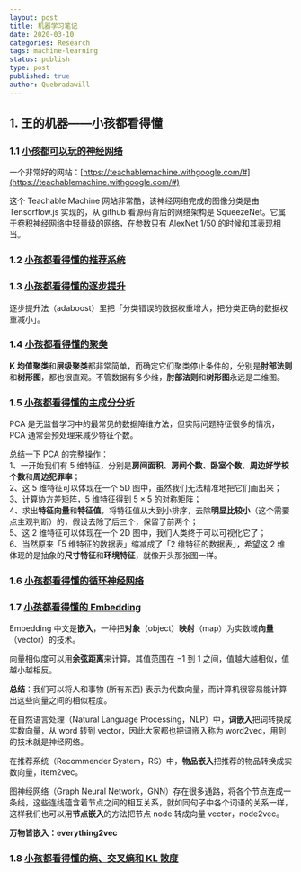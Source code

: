 ```yaml
---
layout: post
title: 机器学习笔记
date: 2020-03-10
categories: Research
tags: machine-learning
status: publish
type: post
published: true
author: Quebradawill
---
```


## 1. 王的机器——小孩都看得懂

### 1.1 [小孩都可以玩的神经网络](https://mp.weixin.qq.com/s?__biz=MzIzMjY0MjE1MA==&mid=2247487666&idx=1&sn=48e85270ba3d6c396aa63ee3fd15986d&chksm=e89093bbdfe71aad8352f68cd4fa56fc81a1c3dfcf7dddf38ed485b17ef77c78abea3769ebad&scene=21#wechat_redirect)

一个非常好的网站：[https://teachablemachine.withgoogle.com/#](https://teachablemachine.withgoogle.com/#)

这个 Teachable Machine 网站非常酷，该神经网络完成的图像分类是由 Tensorflow.js 实现的，从 github 看源码背后的网络架构是 SqueezeNet。它属于卷积神经网络中轻量级的网络，在参数只有 AlexNet 1/50 的时候和其表现相当。

### 1.2 [小孩都看得懂的推荐系统](https://mp.weixin.qq.com/s?__biz=MzIzMjY0MjE1MA==&mid=2247487991&idx=1&sn=3ce1bc46dec7edd92fa1a7a45b82c7ae&chksm=e89092fedfe71be85a28bc9a887199af6a899c4309bf6edd56de9d66fd527a41c1f045b629b1&scene=21#wechat_redirect)

### 1.3 [小孩都看得懂的逐步提升](https://mp.weixin.qq.com/s?__biz=MzIzMjY0MjE1MA==&mid=2247488151&idx=1&sn=ec98916b6dedd5df6360e1fc1838984c&chksm=e890919edfe7188850ae0ec1b5cdd5611551dfd7b78b8a3afc0a2e4b8101a7f2c889576c4af6&scene=126&sessionid=1583762096&key=bca082e537533061aedfe3b237c612944f8c73c2a359b26166c88e84906d97911344aa4ea0f2ac5e1b49d88469b0e76137fa92d1f89064d81d31c00287ba9c5fe8eba72c7ba7a57bfbaf38d1947d1157&ascene=1&uin=MjQwMDA2NDE0Mw%3D%3D&devicetype=Windows+10&version=62080079&lang=en&exportkey=AY6sZb0CY6ndd6c20vZ7sNM%3D&pass_ticket=sF2QUN0lpuQP3Ov7rnxpUj5mY1AvrDoOEcJXeRgDwyNGd4NkDR9NMQotsQeJCRVl)

逐步提升法（adaboost）里把「分类错误的数据权重增大，把分类正确的数据权重减小」。

### 1.4 [小孩都看得懂的聚类](https://mp.weixin.qq.com/s?__biz=MzIzMjY0MjE1MA==&mid=2247488214&idx=1&sn=4875b8ab2dc72a4d89b0586f558fe659&chksm=e89091dfdfe718c9d6ed90631d99ed896e9356fb2cf07cb1b4f53215a327ab6f60be6a78a93e&scene=126&sessionid=1583762096&key=6e52129ce3f67088eb69a65c37adf21c032247871de29edb2bcd2cfe85f121deddec21a2ec46adff34b694c3e4475449e55dd3193bc6cc78eced5ee3f2505904bdb29f2bc27036d4df713d666188229e&ascene=1&uin=MjQwMDA2NDE0Mw%3D%3D&devicetype=Windows+10&version=62080079&lang=en&exportkey=AfVh86PoUwHP7fkvtBg3%2BNs%3D&pass_ticket=sF2QUN0lpuQP3Ov7rnxpUj5mY1AvrDoOEcJXeRgDwyNGd4NkDR9NMQotsQeJCRVl)

**K 均值聚类**和**层级聚类**都非常简单，而确定它们聚类停止条件的，分别是**肘部法则**和**树形图**，都也很直观。不管数据有多少维，**肘部法则**和**树形图**永远是二维图。

### 1.5 [小孩都看得懂的主成分分析](https://mp.weixin.qq.com/s?__biz=MzIzMjY0MjE1MA==&mid=2247488234&idx=1&sn=b99d1248dde7b62ac25716c0aca2e57d&chksm=e89091e3dfe718f5dba0ba21d39aba52d188ab18dfa54c557e710fb5ed64e72aa83d1629d151&scene=126&sessionid=1583762096&key=bca082e5375330612c38cde48c7b74768075f4f6b1648a0f336efecbc227d7f92a69ce9c2d27edc4a41f857de78834110908418564489092ac366cdea9b760f32a6b5a6f9366ad25296fdf7ff6a2ca02&ascene=1&uin=MjQwMDA2NDE0Mw%3D%3D&devicetype=Windows+10&version=62080079&lang=en&exportkey=AczGGxM%2F3nqcZb%2FMeV6vAhE%3D&pass_ticket=sF2QUN0lpuQP3Ov7rnxpUj5mY1AvrDoOEcJXeRgDwyNGd4NkDR9NMQotsQeJCRVl)

PCA 是无监督学习中的最常见的数据降维方法，但实际问题特征很多的情况，PCA 通常会预处理来减少特征个数。

总结一下 PCA 的完整操作：<br>1、一开始我们有 5 维特征，分别是**房间面积**、**房间个数**、**卧室个数**、**周边好学校个数**和**周边犯罪率**；<br>2、这 5 维特征可以体现在一个 5D 图中，虽然我们无法精准地把它们画出来；<br>3、计算协方差矩阵，5 维特征得到 $5 \times 5$ 的对称矩阵；<br>4、求出**特征向量**和**特征值**，将特征值从大到小排序，去除**明显比较小**（这个需要点主观判断）的，假设去除了后三个，保留了前两个；<br>5、这 2 维特征可以体现在一个 2D 图中，我们人类终于可以可视化它了；<br>6、当然原来「5 维特征的数据表」缩减成了「2 维特征的数据表」，希望这 2 维体现的是抽象的**尺寸特征**和**环境特征**，就像开头那张图一样。

### 1.6 [小孩都看得懂的循环神经网络](https://mp.weixin.qq.com/s?__biz=MzIzMjY0MjE1MA==&mid=2247488290&idx=1&sn=427aee1a0afaf4c4f34b6d451de8bd3d&chksm=e890902bdfe7193d612a6c6516ad4c5ebae2936bf9428fa46edcfa631271fbe9a6c2be43d943&scene=126&sessionid=1583762096&key=1eff3ffcd7f0512886c5e33abd93a1cb373e712fdb3e9b5b5d20de091db9d37d32066696b3e8325a367f28c89818b74c345bb7faee970b42ab729cb1724fc7bf995fc8aa02a9d0520946678172f44a86&ascene=1&uin=MjQwMDA2NDE0Mw%3D%3D&devicetype=Windows+10&version=62080079&lang=en&exportkey=AShGIMkFl3V9SHuREPI%2F5A4%3D&pass_ticket=sF2QUN0lpuQP3Ov7rnxpUj5mY1AvrDoOEcJXeRgDwyNGd4NkDR9NMQotsQeJCRVl)

### 1.7 [小孩都看得懂的 Embedding](https://mp.weixin.qq.com/s?__biz=MzIzMjY0MjE1MA==&mid=2247488377&idx=2&sn=0d1b24802b9dcc363b686f632e0b9195&chksm=e8909070dfe71966451e18c57b586f2da57b5944b5e196f3ee90e96b457e76b4a19f2543a7da&scene=126&sessionid=1583762096&key=1eff3ffcd7f05128549fd441c3abeca8d0cf19e141a252fa10d3563f8a5746915e872e1bafe8de931a41e66f320f72f11bb1c09b731d8f19cff2ffd130bd14f02cf31716532905c70df7a3a8183ee11e&ascene=1&uin=MjQwMDA2NDE0Mw%3D%3D&devicetype=Windows+10&version=62080079&lang=en&exportkey=AXQiOf%2BAusKOP6fYpl0Ra4Q%3D&pass_ticket=sF2QUN0lpuQP3Ov7rnxpUj5mY1AvrDoOEcJXeRgDwyNGd4NkDR9NMQotsQeJCRVl)

Embedding 中文是**嵌入**，一种把**对象**（object）**映射**（map）为实数域**向量**（vector）的技术。

向量相似度可以用**余弦距离**来计算，其值范围在 $-1$ 到 $1$ 之间，值越大越相似，值越小越相反。

**总结**：我们可以将人和事物 (所有东西) 表示为代数向量，而计算机很容易能计算出这些向量之间的相似程度。

在自然语言处理（Natural Language Processing，NLP）中，**词嵌入**把词转换成实数向量，从 word 转到 vector，因此大家都也把词嵌入称为 word2vec，用到的技术就是神经网络。

在推荐系统（Recommender System，RS）中，**物品嵌入**把推荐的物品转换成实数向量，item2vec。

图神经网络（Graph Neural Network，GNN）存在很多通路，将各个节点连成一条线，这些连线蕴含着节点之间的相互关系，就如同句子中各个词语的关系一样，这样我们也可以用**节点嵌入**的方法把节点 node 转成向量 vector，node2vec。

**万物皆嵌入：everything2vec**

### 1.8 [小孩都看得懂的熵、交叉熵和 KL 散度](https://mp.weixin.qq.com/s?__biz=MzIzMjY0MjE1MA==&mid=2247488540&idx=1&sn=5277ba2e927951aad3fa5c442126535c&chksm=e8909715dfe71e035d8b119789f3a925ea96ff4c3168af7e4d75099a8fdaff1df6d437d385f9&scene=126&sessionid=1583762073&key=035b3b5c6d51d99b985d2603ecad25ee165684814c9c78ad16c04fb715e2def595fd87cdcd09b2f32e044739dda88a13f83e8b3048e3644e4630f995554607eb7dac1a9a353e7b45f4f1928f9b5ea4d0&ascene=1&uin=MjQwMDA2NDE0Mw%3D%3D&devicetype=Windows+10&version=62080079&lang=en&exportkey=AU1ibl6LZ5HsT1mFNHSv6Hc%3D&pass_ticket=sF2QUN0lpuQP3Ov7rnxpUj5mY1AvrDoOEcJXeRgDwyNGd4NkDR9NMQotsQeJCRVl)